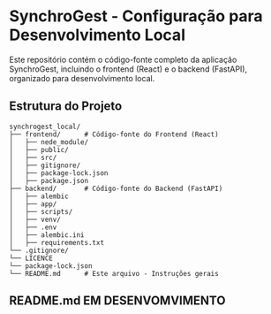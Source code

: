 # SynchroGest - Configuração para Desenvolvimento Local

Este repositório contém o código-fonte completo da aplicação SynchroGest, incluindo o frontend (React) e o backend (FastAPI), organizado para desenvolvimento local.

## Estrutura do Projeto

```
synchrogest_local/
├── frontend/      # Código-fonte do Frontend (React)
│   ├── nede_module/
│   ├── public/
│   ├── src/
│   ├── gitignore/
│   ├── package-lock.json
│   ├── package.json
├── backend/       # Código-fonte do Backend (FastAPI)
│   ├── alembic
│   ├── app/
│   ├── scripts/
│   ├── venv/
│   ├── .env
│   ├── alembic.ini
│   ├── requirements.txt
└── .gitignore/
└── LICENCE
└── package-lock.json
└── README.md      # Este arquivo - Instruções gerais
```

## README.md EM DESENVOMVIMENTO
